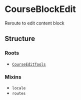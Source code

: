 CourseBlockEdit
===============
Reroute to edit content block 

## Structure

### Roots
* [`CourseEditTools`](./course-edit-tools)

### Mixins
* `locale`
* `routes`
